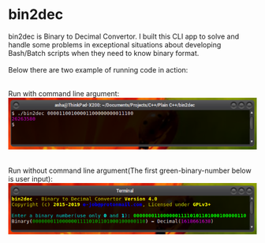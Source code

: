 <h1>bin2dec</h1>
bin2dec is Binary to Decimal Convertor. I built this CLI app to solve and handle some problems in exceptional situations about developing Bash/Batch scripts when they need to know binary format.<br><br>
Below there are two example of running code in action:<br><br>

Run with command line argument:<br>
<img alt="An Example of Running bin2dec with Command Line Argument" src="https://github.com/ArdeshirV/resources/blob/master/bin2dec/bin2decRunWithCommandLineArgument.png"><br><br>

Run without command line argument(The first green-binary-number below is user input):<br>
<img alt="An Example of Running bin2dec without Command Line Argument" src="https://github.com/ArdeshirV/resources/blob/master/bin2dec/bin2decRunWithoutCommandLine.png"><br><br>
